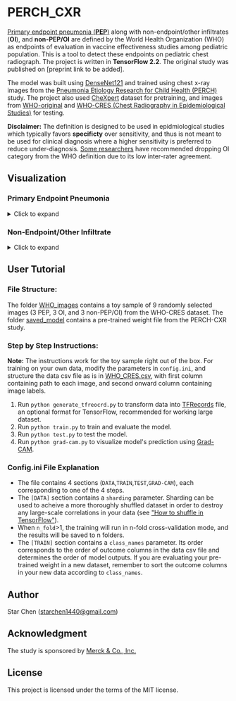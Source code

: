 # PERCH_CXR


 <a href="https://apps.who.int/iris/bitstream/handle/10665/66956/WHO_V_and_B_01.35.pdf;jsessionid=BBBC54AAF1AC3A4330B6B0C39914412A?sequence=1">Primary endpoint pneumonia (<strong>PEP</strong>)</a> along with non-endpoint/other infiltrates (<strong>OI</strong>), and <strong>non-PEP/OI</strong> are defined by the World Health Organization (WHO) as endpoints of evaluation in vaccine effectiveness studies among pediatric population. This is a tool to detect these endpoints on pediatric chest radiograph. The project is written in <strong> TensorFlow 2.2</strong>. The original study was published on [preprint link to be added].

The model was built using <a href="https://arxiv.org/abs/1608.06993">DenseNet121</a> and trained using chest x-ray images from the <a href="https://academic.oup.com/cid/article/64/suppl_3/S253/3858215"> Pneumonia Etiology Research for Child Health (PERCH)</a> study. 
The project also used <a href="https://stanfordmlgroup.github.io/competitions/chexpert/">CheXpert</a> dataset for pretraining, and images from <a href="https://pubmed.ncbi.nlm.nih.gov/15976876/">WHO-original</a> and <a href="https://www.ncbi.nlm.nih.gov/pmc/articles/PMC5608771/">WHO-CRES (Chest Radiography in Epidemiological Studies)</a> for testing.

<strong>Disclaimer:</strong> The definition is designed to be used in epidmiological studies which typically favors <strong>specificty</strong> over sensitivity, and thus is not meant to be used for clinical diagnosis where a higher sensitivity is preferred to reduce under-diagnosis. <a href="https://pubmed.ncbi.nlm.nih.gov/21870077/">Some researchers</a> have recommended dropping OI category from the WHO definition due to its low inter-rater agreement.

## Visualization
 ### Primary Endpoint Pneumonia
<details>
  <summary>Click to expand</summary>  
  
![alt text](WHO_images/PEP.png)
Frontal radiographs of the chest in a child with WHO-defined primary endpoint pneumonia; the child is rotated to the right with dense opacity in the right upper lobe; the model localizes consolidation with a predicted probability p = 0.980; the discriminative visualization shows fine-grained features important to the predicted class.
</details>

### Non-Endpoint/Other Infiltrate

<details>
  <summary>Click to expand</summary>

<img src="WHO_images/OI.png" alt="alt text" />
Frontal radiograph of the chest presents patchy opacity consistent with non-endpoint infiltrate. The model correctly classifies the image as infiltrate with a probability of p = 0.917 and localizes the areas of opacity. The class discriminative visualization highlights important class features.
</details>

## User Tutorial
### File Structure:
The folder [WHO_images](./WHO_images) contains a toy sample of 9 randomly selected images (3 PEP, 3 OI, and 3 non-PEP/OI) from the WHO-CRES dataset.
The folder [saved_model](./saved_model) contains a pre-trained weight file from the PERCH-CXR study.

### Step by Step Instructions:
<strong>Note:</strong> The instructions work for the toy sample right out of the box. For training on your own data, modify the parameters in ```config.ini```, and structure the data csv file as is in [WHO_CRES.csv](./WHO_images/WHO_CRES.csv), with first column containing path to each image, and second onward column containing image labels.

1. Run ```python generate_tfreocrd.py``` to transform data into <a href="https://www.tensorflow.org/tutorials/load_data/tfrecord">TFRecords</a> file, an optional format for TensorFlow, recommended for working large dataset.
2. Run ```python train.py``` to train and evaluate the model.
3. Run ```python test.py``` to test the model.
4. Run ```python grad-cam.py``` to visualize model's prediction using <a href="https://arxiv.org/abs/1610.02391">Grad-CAM</a>.

### Config.ini File Explanation
- The file contains 4 sections (```DATA```,```TRAIN```,```TEST```,```GRAD-CAM```), each corresponding to one of the 4 steps.
- The ```[DATA]``` section contains a ```sharding``` parameter. Sharding can be used to acheive a more thoroughly shuffled dataset in order to destroy any large-scale correlations in your data (see <a href="https://www.moderndescartes.com/essays/shuffle_viz/">"How to shuffle in TensorFlow"</a>).
- When ```n_fold```>1, the training will run in n-fold cross-validation mode, and the results will be saved to n folders. 
- The ```[TRAIN]``` section contains a ```class_names``` parameter. Its order corresponds to the order of outcome columns in the data csv file and determines the order of model outputs. If you are evaluating your pre-trained weight in a new dataset, remember to sort the outcome columns in your new data according to ```class_names```.

## Author
Star Chen (starchen1440@gmail.com)

## Acknowledgment
The study is sponsored by <a href="https://www.merck.com/">Merck & Co., Inc.</a>

## License
This project is licensed under the terms of the MIT license.
  
